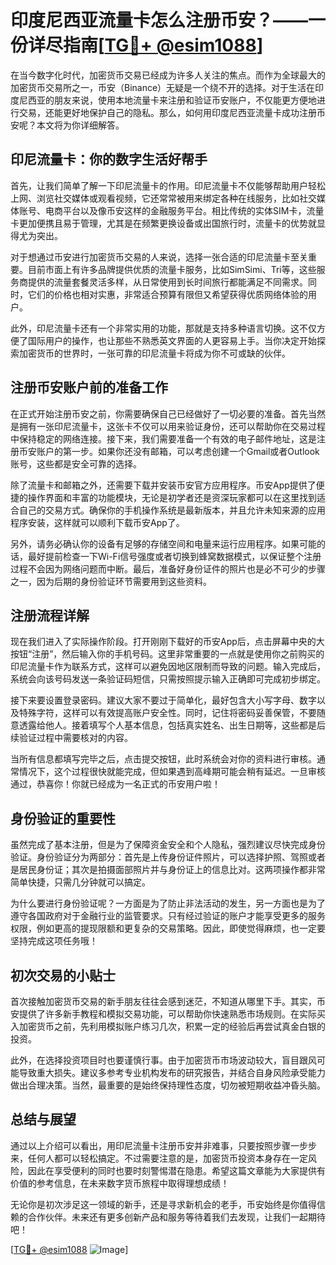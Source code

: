 # 印度尼西亚流量卡怎么注册币安？——一份详尽指南[[TG💪+ @esim1088](https://t.me/s/esim1088)]

在当今数字化时代，加密货币交易已经成为许多人关注的焦点。而作为全球最大的加密货币交易所之一，币安（Binance）无疑是一个绕不开的选择。对于生活在印度尼西亚的朋友来说，使用本地流量卡来注册和验证币安账户，不仅能更方便地进行交易，还能更好地保护自己的隐私。那么，如何用印度尼西亚流量卡成功注册币安呢？本文将为你详细解答。

## 印尼流量卡：你的数字生活好帮手

首先，让我们简单了解一下印尼流量卡的作用。印尼流量卡不仅能够帮助用户轻松上网、浏览社交媒体或观看视频，它还常常被用来绑定各种在线服务，比如社交媒体账号、电商平台以及像币安这样的金融服务平台。相比传统的实体SIM卡，流量卡更加便携且易于管理，尤其是在频繁更换设备或出国旅行时，流量卡的优势就显得尤为突出。

对于想通过币安进行加密货币交易的人来说，选择一张合适的印尼流量卡至关重要。目前市面上有许多品牌提供优质的流量卡服务，比如SimSimi、Tri等，这些服务商提供的流量套餐灵活多样，从日常使用到长时间旅行都能满足不同需求。同时，它们的价格也相对实惠，非常适合预算有限但又希望获得优质网络体验的用户。

此外，印尼流量卡还有一个非常实用的功能，那就是支持多种语言切换。这不仅方便了国际用户的操作，也让那些不熟悉英文界面的人更容易上手。当你决定开始探索加密货币的世界时，一张可靠的印尼流量卡将成为你不可或缺的伙伴。

## 注册币安账户前的准备工作

在正式开始注册币安之前，你需要确保自己已经做好了一切必要的准备。首先当然是拥有一张印尼流量卡，这张卡不仅可以用来验证身份，还可以帮助你在交易过程中保持稳定的网络连接。接下来，我们需要准备一个有效的电子邮件地址，这是注册币安账户的第一步。如果你还没有邮箱，可以考虑创建一个Gmail或者Outlook账号，这些都是安全可靠的选择。

除了流量卡和邮箱之外，还需要下载并安装币安官方应用程序。币安App提供了便捷的操作界面和丰富的功能模块，无论是初学者还是资深玩家都可以在这里找到适合自己的交易方式。确保你的手机操作系统是最新版本，并且允许未知来源的应用程序安装，这样就可以顺利下载币安App了。

另外，请务必确认你的设备有足够的存储空间和电量来运行应用程序。如果可能的话，最好提前检查一下Wi-Fi信号强度或者切换到蜂窝数据模式，以保证整个注册过程不会因为网络问题而中断。最后，准备好身份证件的照片也是必不可少的步骤之一，因为后期的身份验证环节需要用到这些资料。

## 注册流程详解

现在我们进入了实际操作阶段。打开刚刚下载好的币安App后，点击屏幕中央的大按钮“注册”，然后输入你的手机号码。这里非常重要的一点就是使用你之前购买的印尼流量卡作为联系方式，这样可以避免因地区限制而导致的问题。输入完成后，系统会向该号码发送一条验证码短信，只需按照提示输入正确即可完成初步绑定。

接下来要设置登录密码。建议大家不要过于简单化，最好包含大小写字母、数字以及特殊字符，这样可以有效提高账户安全性。同时，记住将密码妥善保管，不要随意透露给他人。接着填写个人基本信息，包括真实姓名、出生日期等，这些都是后续验证过程中需要核对的内容。

当所有信息都填写完毕之后，点击提交按钮，此时系统会对你的资料进行审核。通常情况下，这个过程很快就能完成，但如果遇到高峰期可能会稍有延迟。一旦审核通过，恭喜你！你就已经成为一名正式的币安用户啦！

## 身份验证的重要性

虽然完成了基本注册，但是为了保障资金安全和个人隐私，强烈建议尽快完成身份验证。身份验证分为两部分：首先是上传身份证件照片，可以选择护照、驾照或者是居民身份证；其次是拍摄面部照片并与身份证上的信息比对。这两项操作都非常简单快捷，只需几分钟就可以搞定。

为什么要进行身份验证呢？一方面是为了防止非法活动的发生，另一方面也是为了遵守各国政府对于金融行业的监管要求。只有经过验证的账户才能享受更多的服务权限，例如更高的提现限额和更复杂的交易策略。因此，即使觉得麻烦，也一定要坚持完成这项任务哦！

## 初次交易的小贴士

首次接触加密货币交易的新手朋友往往会感到迷茫，不知道从哪里下手。其实，币安提供了许多新手教程和模拟交易功能，可以帮助你快速熟悉市场规则。在实际买入加密货币之前，先利用模拟账户练习几次，积累一定的经验后再尝试真金白银的投资。

此外，在选择投资项目时也要谨慎行事。由于加密货币市场波动较大，盲目跟风可能导致重大损失。建议多参考专业机构发布的研究报告，并结合自身风险承受能力做出合理决策。当然，最重要的是始终保持理性态度，切勿被短期收益冲昏头脑。

## 总结与展望

通过以上介绍可以看出，用印尼流量卡注册币安并非难事，只要按照步骤一步步来，任何人都可以轻松搞定。不过需要注意的是，加密货币投资本身存在一定风险，因此在享受便利的同时也要时刻警惕潜在隐患。希望这篇文章能为大家提供有价值的参考信息，在未来数字货币旅程中取得理想成绩！

无论你是初次涉足这一领域的新手，还是寻求新机会的老手，币安始终是你值得信赖的合作伙伴。未来还有更多创新产品和服务等待着我们去发现，让我们一起期待吧！

[[TG💪+ @esim1088](https://t.me/s/esim1088) ![Image](https://i.postimg.cc/4NQfJmqS/Snipaste-2025-05-13-00-14-12.png)]